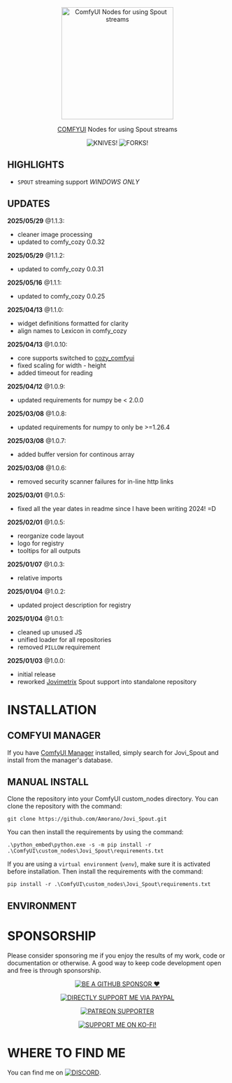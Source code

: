 <div align="center">

<picture>
  <source srcset="https://github.com/Amorano/Jovi_Spout-examples/blob/master/res/Jovi_Spout.png">
  <img alt="ComfyUI Nodes for using Spout streams" width="256" height="256">
</picture>

</div>

<div align="center">

<a href="https://github.com/comfyanonymous/ComfyUI">COMFYUI</a> Nodes for using Spout streams

</div>

<div align="center">

![KNIVES!](https://badgen.net/github/open-issues/Amorano/Jovi_Spout)
![FORKS!](https://badgen.net/github/forks/Amorano/Jovi_Spout)

</div>

<!---------------------------------------------------------------------------->

## HIGHLIGHTS

* `SPOUT` streaming support *WINDOWS ONLY*

## UPDATES

**2025/05/29** @1.1.3:
* cleaner image processing
* updated to comfy_cozy 0.0.32

**2025/05/29** @1.1.2:
* updated to comfy_cozy 0.0.31

**2025/05/16** @1.1.1:
* updated to comfy_cozy 0.0.25

**2025/04/13** @1.1.0:
* widget definitions formatted for clarity
* align names to Lexicon in comfy_cozy

**2025/04/13** @1.0.10:
* core supports switched to [cozy_comfyui](https://github.com/cozy-comfyui/cozy_comfyui)
* fixed scaling for width - height
* added timeout for reading

**2025/04/12** @1.0.9:
* updated requirements for numpy be < 2.0.0

**2025/03/08** @1.0.8:
* updated requirements for numpy to only be >=1.26.4

**2025/03/08** @1.0.7:
* added buffer version for continous array

**2025/03/08** @1.0.6:
* removed security scanner failures for in-line http links

**2025/03/01** @1.0.5:
* fixed all the year dates in readme since I have been writing 2024! =D

**2025/02/01** @1.0.5:
* reorganize code layout
* logo for registry
* tooltips for all outputs

**2025/01/07** @1.0.3:
* relative imports

**2025/01/04** @1.0.2:
* updated project description for registry

**2025/01/04** @1.0.1:
* cleaned up unused JS
* unified loader for all repositories
* removed `PILLOW` requirement

**2025/01/03** @1.0.0:
* initial release
* reworked [Jovimetrix](https://github.com/amorano/Jovimetrix) Spout support into standalone repository

# INSTALLATION

## COMFYUI MANAGER

If you have [ComfyUI Manager](https://github.com/ltdrdata/ComfyUI-Manager) installed, simply search for Jovi_Spout and install from the manager's database.

## MANUAL INSTALL
Clone the repository into your ComfyUI custom_nodes directory. You can clone the repository with the command:
```
git clone https://github.com/Amorano/Jovi_Spout.git
```
You can then install the requirements by using the command:
```
.\python_embed\python.exe -s -m pip install -r .\ComfyUI\custom_nodes\Jovi_Spout\requirements.txt
```
If you are using a <code>virtual environment</code> (<code><i>venv</i></code>), make sure it is activated before installation. Then install the requirements with the command:
```
pip install -r .\ComfyUI\custom_nodes\Jovi_Spout\requirements.txt
```
## ENVIRONMENT


<!---------------------------------------------------------------------------->



<!---------------------------------------------------------------------------->

# SPONSORSHIP

Please consider sponsoring me if you enjoy the results of my work, code or documentation or otherwise. A good way to keep code development open and free is through sponsorship.

<div align="center">

[![BE A GITHUB SPONSOR ❤️](https://img.shields.io/badge/sponsor-30363D?style=for-the-badge&logo=GitHub-Sponsors&logoColor=#EA4AAA)](https://github.com/sponsors/Amorano)

[![DIRECTLY SUPPORT ME VIA PAYPAL](https://img.shields.io/badge/PayPal-00457C?style=for-the-badge&logo=paypal&logoColor=white)](https://www.paypal.com/paypalme/onarom)

[![PATREON SUPPORTER](https://img.shields.io/badge/Patreon-F96854?style=for-the-badge&logo=patreon&logoColor=white)](https://www.patreon.com/joviex)

[![SUPPORT ME ON KO-FI!](https://ko-fi.com/img/githubbutton_sm.svg)](https://ko-fi.com/alexandermorano)

</div>

<!---------------------------------------------------------------------------->

# WHERE TO FIND ME

You can find me on [![DISCORD](https://dcbadge.vercel.app/api/server/62TJaZ3Z5r?style=flat-square)](https://discord.gg/62TJaZ3Z5r).
